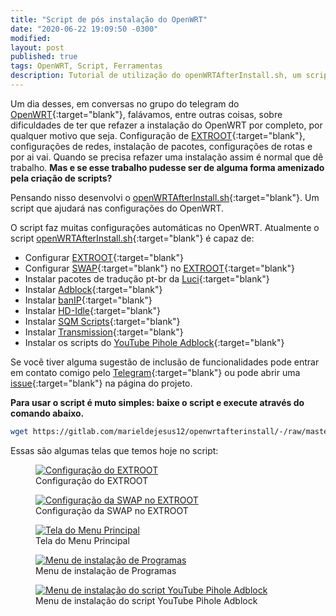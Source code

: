 ```yaml
---
title: "Script de pós instalação do OpenWRT"
date: "2020-06-22 19:09:50 -0300"
modified: 
layout: post
published: true
tags: OpenWRT, Script, Ferramentas
description: Tutorial de utilização do openWRTAfterInstall.sh, um script de pós instalação do OpenWRT.
---
```


Um dia desses, em conversas no grupo do telegram do [OpenWRT](https://t.me/Openwrt_Lede_Librecmc_Brasil){:target="blank"}, falávamos, entre outras coisas, sobre dificuldades de ter que refazer a instalação do OpenWRT por completo, por qualquer motivo que seja. Configuração de [EXTROOT](https://openwrt.org/docs/guide-user/additional-software/extroot_configuration){:target="blank"}, configurações de redes, instalação de pacotes, configurações de rotas e por ai vai. Quando se precisa refazer uma instalação assim é normal que dê trabalho. **Mas e se esse trabalho pudesse ser de alguma forma amenizado pela criação de scripts?**

Pensando nisso desenvolvi o [openWRTAfterInstall.sh](https://gitlab.com/marieldejesus12/openwrtafterinstall){:target="blank"}. Um script que ajudará nas configurações do OpenWRT.

O script faz muitas configurações automáticas no OpenWRT. Atualmente o script [openWRTAfterInstall.sh](https://gitlab.com/marieldejesus12/openwrtafterinstall){:target="blank"} é capaz de:

- Configurar [EXTROOT](https://openwrt.org/docs/guide-user/additional-software/extroot_configuration){:target="blank"}
- Configurar [SWAP](https://openwrt.org/docs/guide-user/additional-software/extroot_configuration#devices_32_mb_ram){:target="blank"} no [EXTROOT](https://openwrt.org/docs/guide-user/additional-software/extroot_configuration){:target="blank"}
- Instalar pacotes de tradução pt-br da [Luci](https://openwrt.org/docs/guide-user/luci/start){:target="blank"}
- Instalar [Adblock](https://github.com/openwrt/packages/tree/master/net/adblock/files){:target="blank"}
- Instalar [banIP](https://github.com/openwrt/packages/tree/master/net/banip/files){:target="blank"}
- Instalar [HD-Idle](https://openwrt.org/docs/guide-user/storage/hd-idle){:target="blank"}
- Instalar [SQM Scripts](https://openwrt.org/docs/guide-user/network/traffic-shaping/sqm){:target="blank"}
- Instalar [Transmission](https://transmissionbt.com/){:target="blank"}
- Instalar os scripts do [YouTube Pihole Adblock](https://gitlab.com/marieldejesus12/youtube-pihole-adblock){:target="blank"}

Se você tiver alguma sugestão de inclusão de funcionalidades pode entrar em contato comigo pelo [Telegram](https://t.me/marieldejesus12){:target="blank"} ou pode abrir uma [issue](https://gitlab.com/marieldejesus12/openwrtafterinstall/-/issues/new){:target="blank"} na página do projeto.

**Para usar o script é muto simples: baixe o script e execute através do comando abaixo.**

```bash
wget https://gitlab.com/marieldejesus12/openwrtafterinstall/-/raw/master/openWRTAfterInstall.sh -O /tmp/openWRTAfterInstall.sh && sh /tmp/openWRTAfterInstall.sh
```

Essas são algumas telas que temos hoje no script:

<figure>
  <a href="https://i.imgur.com/hXsUbpN.png">
    <img src="https://i.imgur.com/hXsUbpN.png" alt="Configuração do EXTROOT">
  </a>
  <figcaption>Configuração do EXTROOT</figcaption>
</figure>
<figure>
  <a href="https://i.imgur.com/aLN110N.png">
    <img src="https://i.imgur.com/aLN110N.png" alt="Configuração da SWAP no EXTROOT">
  </a>
  <figcaption>Configuração da SWAP no EXTROOT</figcaption>
</figure>
<figure>
  <a href="https://i.imgur.com/B9FnR1D.png">
    <img src="https://i.imgur.com/B9FnR1D.png" alt="Tela do Menu Principal">
  </a>
  <figcaption>Tela do Menu Principal</figcaption>
</figure>
<figure>
  <a href="https://i.imgur.com/pmQE3x6.png">
    <img src="https://i.imgur.com/pmQE3x6.png" alt="Menu de instalação de Programas">
  </a>
  <figcaption>Menu de instalação de Programas</figcaption>
</figure>
<figure>
  <a href="https://i.imgur.com/O8eejC9.png">
    <img src="https://i.imgur.com/O8eejC9.png" alt="Menu de instalação do script YouTube Pihole Adblock">
  </a>
  <figcaption>Menu de instalação do script YouTube Pihole Adblock</figcaption>
</figure>
